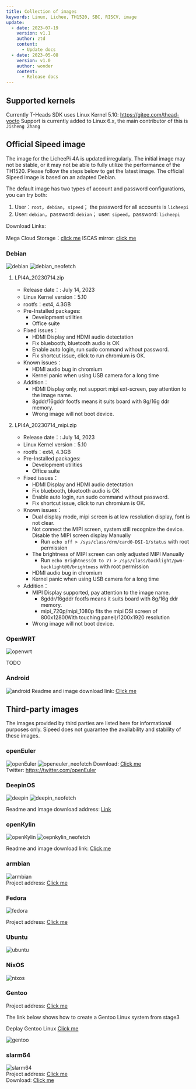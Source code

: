 ```yaml
---
title: Collection of images
keywords: Linux, Lichee, TH1520, SBC, RISCV, image
update:
  - date: 2023-07-19
    version: v1.1
    author: ztd
    content: 
      - Update docs
  - date: 2023-05-08
    version: v1.0
    author: wonder
    content:
      - Release docs
---
```


## Supported kernels

Currently T-Heads SDK uses Linux Kernel 5.10: https://gitee.com/thead-yocto
Support is currently added to Linux 6.x, the main contributor of this is `Jisheng Zhang `

## Official Sipeed image

The image for the LicheePi 4A is updated irregularly. The initial image may not be stable, or it may not be able to fully utilize the performance of the TH1520. Please follow the steps below to get the latest image.
The official Sipeed image is based on an adapted Debian.

The default image has two types of account and password configurations, you can try both:
1. User：`root`，`debian`，`sipeed`； the password for all accounts is `licheepi`
2. User: `debian`，password: `debian`； user: `sipeed`，password: `licheepi`

Download Links:

Mega Cloud Storage：[click me](https://mega.nz/folder/phoQlBTZ#cZeQ3qZ__pDvP94PT3_bGA)
ISCAS mirror: [click me](https://mirror.iscas.ac.cn/revyos/extra/images/lpi4a/)

### Debian

![debian](./../../../../zh/lichee/th1520/lpi4a/assets/images/debian.png)
![debian_neofetch](./../../../../zh/lichee/th1520/lpi4a/assets/images/debian_neofetch.png)

1. LPI4A_20230714.zip

   - Release date：: July 14, 2023
   - Linux Kernel version：5.10
   - rootfs：ext4, 4.3GB
   - Pre-Installed packages:
      - Development utilities
      - Office suite
   - Fixed issues：
      - HDMI Display and HDMI audio detectation
      - Fix bluebooth, bluetooth audio is OK
      - Enable auto login, run sudo command without password.
      - Fix shortcut issue, click to run chromium is OK.
   - Known issues：
      - HDMI audio bug in chromium
      - Kernel panic when using USB camera for a long time
   - Addition：
      - HDMI Display only, not support mipi ext-screen, pay attention to the image name.
      - 8gddr/16gddr footfs means it suits board with 8g/16g ddr memory. 
      - Wrong image will not boot device.

2. LPI4A_20230714_mipi.zip

   - Release date：: July 14, 2023
   - Linux Kernel version：5.10
   - rootfs：ext4, 4.3GB
   - Pre-Installed packages:
      - Development utilities
      - Office suite
   - Fixed issues：
      - HDMI Display and HDMI audio detectation
      - Fix bluebooth, bluetooth audio is OK
      - Enable auto login, run sudo command without password.
      - Fix shortcut issue, click to run chromium is OK.
   - Known issues：
      - Dual display mode, mipi screen is at low resolution display, font is not clear.
      - Not connect the MIPI screen, system still recognize the device. Disable the MIPI screen display Manually
         - Run `echo off > /sys/class/drm/card0-DSI-1/status` with root permission
      - The brightness of MIPI screen can only adjusted MIPI Manually
         - Run `echo Brightness(0 to 7) > /sys/class/backlight/pwm-backlight@0/brightness` with root permission
      - HDMI audio bug in chromium
      - Kernel panic when using USB camera for a long time
   - Addition：
      - MIPI Display supported, pay attention to the image name.
         - 8gddr/16gddr footfs means it suits board with 8g/16g ddr memory.
         - mipi_720p/mipi_1080p fits the mipi DSI screen of 800x1280(With touching panel)/1200x1920 resolution
      - Wrong image will not boot device.

<!-- 1. LPi4A_Test_0425
   1. Release date: April 25, 2023
   2. Linux Kernel version: 5.10
   3. rootfs: ext4, 4.3GB
   4. Pre-Installed packages:
      1. Development utilities
      2. Office suite
   5. Fixed issues:
   6. Known problems：
      1. GPU sometimes turns off
      2. After installing the ibus input method, the GPU will be turned on, and the problem of GPU double-buffering (terminal + graphical interface) will be reproduced.
2. LPI4A-tempfix0428
   1. Release date: April 28, 2023
   2. Linux Kernel version: 5.10
   3. rootfs: ext4, 4.3GB
   4. Pre-Installed packages: TODO
   5. Fixed issues:
      1. Temporarily fix the problem of terminal display lag in version 0425, but it will increase CPU usage and halve GPU efficiency
   6. Known issues:
      1. After installing the ibus input method, the GPU will be turned on, and the problem of GPU double-buffering (graphical interface) will be reproduced. -->

### OpenWRT

![openwrt](./../../../../zh/lichee/th1520/lpi4a/assets/images/openwrt.png)

TODO

### Android

![android](./../../../../zh/lichee/th1520/lpi4a/assets/images/android.png)
Readme and image download link: [Click me](https://gitee.com/thead-android/thead-android)

## Third-party images

The images provided by third parties are listed here for informational purposes only. Sipeed does not guarantee the availability and stability of these images.

### openEuler

![openEuler](./../../../../zh/lichee/th1520/lpi4a/assets/images/openEuler.png)
![openeuler_neofetch](./../../../../zh/lichee/th1520/lpi4a/assets/images/openeuler_neofetch.png)
Download: [Click me](https://mirror.iscas.ac.cn/openeuler-sig-riscv/openEuler-RISC-V/preview/openEuler-23.03-V1-riscv64/lpi4a/)   
Twitter: https://twitter.com/openEuler   

### DeepinOS

![deepin](./../../../../zh/lichee/th1520/lpi4a/assets/images/deepin.jpg) 
![deepin_neofetch](./../../../../zh/lichee/th1520/lpi4a/assets/images/deepin_neofetch.png)

Readme and image download address: [Link](https://github.com/aiminickwong/licheepi4a-images)

### openKylin

![openKylin](./../../../../zh/lichee/th1520/lpi4a/assets/images/openkylin.png)
![oepnkylin_neofetch](./../../../../zh/lichee/th1520/lpi4a/assets/images/oepnkylin_neofetch.png) 

Readme and image download link: [Click me](https://github.com/aiminickwong/licheepi4a-images)

### armbian

![armbian](https://cdn.armbian.com/wp-content/uploads/2018/03/logo2.png)     
Project address: [Click me](https://github.com/chainsx/armbian-riscv-build)  

### Fedora

![fedora](./../../../../zh/lichee/th1520/lpi4a/assets/images/fedora.png)

Project address: [Click me](https://github.com/chainsx/fedora-riscv-builder)  

### Ubuntu

![ubuntu](./../../../../zh/lichee/th1520/lpi4a/assets/images/ubuntu.png)

### NixOS

![nixos](./../../../../zh/lichee/th1520/lpi4a/assets/images/nixos.png)

### Gentoo

Project address: [Click me](https://wiki.gentoo.org/wiki/Project:RISC-V)

The link below shows how to create a Gentoo Linux system from stage3

Deplay Gentoo Linux [Click me](https://wiki.gentoo.org/wiki/User:Dlan/RISC-V/TH1520)

![gentoo](./../../../../zh/lichee/th1520/lpi4a/assets/images/gentoo.jpg)

### slarm64

![slarm64](./../../../../zh/lichee/th1520/lpi4a/assets/images/slarm64.png)  
Project address: [Click me](https://gitlab.com/sndwvs/images_build_kit)  
Download: [Click me](https://dl.slarm64.org/slackware/images/lichee_pi_4a/)  